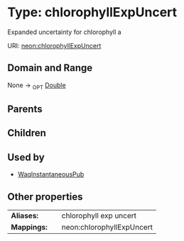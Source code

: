 
# Type: chlorophyllExpUncert


Expanded uncertainty for chlorophyll a

URI: [neon:chlorophyllExpUncert](https://data.neonscience.org/chlorophyllExpUncert)


## Domain and Range

None ->  <sub>OPT</sub> [Double](types/Double.md)

## Parents


## Children


## Used by

 * [WaqInstantaneousPub](WaqInstantaneousPub.md)

## Other properties

|  |  |  |
| --- | --- | --- |
| **Aliases:** | | chlorophyll exp uncert |
| **Mappings:** | | neon:chlorophyllExpUncert |

